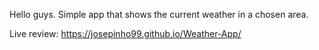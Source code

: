 Hello guys.
Simple app that shows the current weather in a chosen area.

Live review: https://josepinho99.github.io/Weather-App/
